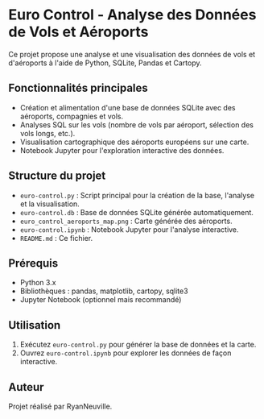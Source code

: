 # Euro Control - Analyse des Données de Vols et Aéroports

Ce projet propose une analyse et une visualisation des données de vols et d'aéroports à l'aide de Python, SQLite, Pandas et Cartopy.

## Fonctionnalités principales

- Création et alimentation d'une base de données SQLite avec des aéroports, compagnies et vols.
- Analyses SQL sur les vols (nombre de vols par aéroport, sélection des vols longs, etc.).
- Visualisation cartographique des aéroports européens sur une carte.
- Notebook Jupyter pour l'exploration interactive des données.

## Structure du projet

- `euro-control.py` : Script principal pour la création de la base, l'analyse et la visualisation.
- `euro-control.db` : Base de données SQLite générée automatiquement.
- `euro_control_aeroports_map.png` : Carte générée des aéroports.
- `euro-control.ipynb` : Notebook Jupyter pour l'analyse interactive.
- `README.md` : Ce fichier.

## Prérequis

- Python 3.x
- Bibliothèques : pandas, matplotlib, cartopy, sqlite3
- Jupyter Notebook (optionnel mais recommandé)

## Utilisation

1. Exécutez `euro-control.py` pour générer la base de données et la carte.
2. Ouvrez `euro-control.ipynb` pour explorer les données de façon interactive.

## Auteur

Projet réalisé par RyanNeuville.
